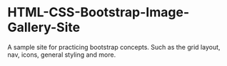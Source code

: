 # HTML-CSS-Bootstrap-Image-Gallery-Site
A sample site for practicing bootstrap concepts. Such as the grid layout, nav, icons, general styling and more.
